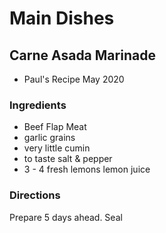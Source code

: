 # Main Dishes

## Carne Asada Marinade

* Paul's Recipe May 2020

### Ingredients

* Beef Flap Meat
* garlic grains
* very little cumin
* to taste salt & pepper
* 3 - 4 fresh lemons lemon juice

### Directions

Prepare 5 days ahead. Seal
